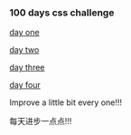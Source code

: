 ### 100 days css challenge

[day one](./one.html)

[day two](./two.html)

[day three](./three.html)

[day four](./four.html)



Improve a little bit every one!!!

每天进步一点点!!!